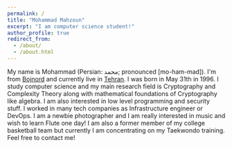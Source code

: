 ```yaml
---
permalink: /
title: "Mohammad Mahzoun"
excerpt: "I am computer science student!"
author_profile: true
redirect_from:
  - /about/
  - /about.html
---
```

My name is Mohammad (Persian: محمد‎; pronounced [mo-ham-mad]). I'm from [Bojnord](https://en.wikipedia.org/wiki/Bojnord) and currently live in [Tehran](https://en.wikipedia.org/wiki/Tehran). I was born in May 31th in 1996. I study computer science and my main research field is Cryptography and Complexity Theory along with mathematical foundations of Cryptography like algebra. I am also interested in low level programming and security stuff. I worked in many tech companies as Infrastructure engineer or DevOps. I am a newbie photographer and I am really interested in music and wish to learn Flute one day! I am also a former member of my college basketball team but currently I am concentrating on my Taekwondo training. Feel free to contact me!
